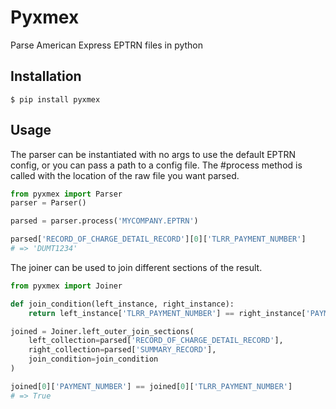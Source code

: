 # Pyxmex
Parse American Express EPTRN files in python

## Installation
`$ pip install pyxmex`

## Usage
The parser can be instantiated with no args to use the default EPTRN config, or you can pass a path to a config file.
The #process method is called with the location of the raw file you want parsed.
```python
from pyxmex import Parser
parser = Parser()

parsed = parser.process('MYCOMPANY.EPTRN')

parsed['RECORD_OF_CHARGE_DETAIL_RECORD'][0]['TLRR_PAYMENT_NUMBER']
# => 'DUMT1234'
```

The joiner can be used to join different sections of the result.

```python
from pyxmex import Joiner

def join_condition(left_instance, right_instance):
    return left_instance['TLRR_PAYMENT_NUMBER'] == right_instance['PAYMENT_NUMBER']

joined = Joiner.left_outer_join_sections(
    left_collection=parsed['RECORD_OF_CHARGE_DETAIL_RECORD'],
    right_collection=parsed['SUMMARY_RECORD'],
    join_condition=join_condition
)

joined[0]['PAYMENT_NUMBER'] == joined[0]['TLRR_PAYMENT_NUMBER']
# => True
```
